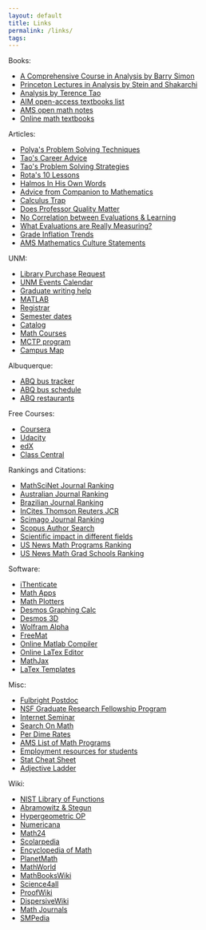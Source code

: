 ```yaml
---
layout: default
title: Links
permalink: /links/
tags: 
---
```


Books:
<ul>
<li><a href="http://amzn.to/1NtA8Zh" target="_blank">A Comprehensive Course in Analysis by Barry Simon</a></li>
<li><a href="http://amzn.to/1WQmZvv" target="_blank">Princeton Lectures in Analysis by Stein and Shakarchi</a></li>
<li><a href="http://amzn.to/1SnAzEL" target="_blank">Analysis by Terence Tao</a></li>
<li><a href="http://aimath.org/textbooks/approved-textbooks/" target="_blank">AIM open-access textbooks list</a></li>
<li><a href="https://www.ams.org/open-math-notes" target="_blank">AMS open math notes</a></li>
<li><a href="http://people.math.gatech.edu/~cain/textbooks/onlinebooks.html" target="_blank">Online math textbooks</a></li>
</ul>

Articles:
<ul>
<li><a href="https://math.berkeley.edu/~gmelvin/polya.pdf" target="_blank">
Polya's Problem Solving Techniques</a></li>
<li><a href="https://terrytao.wordpress.com/career-advice/" target="_blank">
Tao's Career Advice</a></li>
<li><a href="https://terrytao.wordpress.com/2010/10/21/245a-problem-solving-strategies/" target="_blank">
Tao's Problem Solving Strategies</a></li>
<li><a href="http://www.ams.org/notices/199701/comm-rota.pdf" target="_blank">
Rota's 10 Lessons</a></li>
<li><a href="http://www.ams.org/journals/notices/200709/tx070901136p.pdf" target="_blank">
Halmos In His Own Words</a></li>
<li><a href="http://press.princeton.edu/chapters/gowers/gowers_VIII_6.pdf" target="_blank">
Advice from Companion to Mathematics</a></li>
<li><a href="https://www.artofproblemsolving.com/articles/calculus-trap" target="_blank">
Calculus Trap</a></li>
<li><a href="http://www.econ.ucdavis.edu/faculty/scarrell/profqual2.pdf" target="_blank">
Does Professor Quality Matter</a></li>
<li><a href="https://www.insidehighered.com/news/2016/09/21/new-study-could-be-another-nail-coffin-validity-student-evaluations-teaching" target="_blank">
No Correlation between Evaluations &amp; Learning</a></li>
<li><a href="https://www.insidehighered.com/news/2017/05/10/study-student-ratings-instructors-dependent-discipline-quantitative-fields-are-most?utm_source=Inside+Higher+Ed&amp;utm_campaign=0a6e0af061-DNU20170510&amp;utm_medium=email&amp;utm_term=0_1fcbc04421-0a6e0af061-199404509&amp;mc_cid=0a6e0af061&amp;mc_eid=35dcb92590" target="_blank">
What Evaluations are Really Measuring?</a></li>
<li><a href="http://www.gradeinflation.com/" target="_blank">
Grade Inflation Trends</a></li>
<li><a href="http://www.ams.org/profession/leaders/culture/culture" target="_blank">
AMS Mathematics Culture Statements</a></li>
</ul>

UNM:
<ul>
<li><a href="http://library.unm.edu/find/prform.php" target="_blank">Library Purchase Request</a></li>
<li><a href="https://unmevents.unm.edu/" target="_blank">UNM Events Calendar</a></li>
<li><a href="http://unmgrc.unm.edu/support-services/graduate-writing-support/individual-consultations.html" target="_blank">Graduate writing help</a></li>
<li><a href="http://it.unm.edu/download/titles/Matlab-Installation-2015r.pdf" target="_blank">MATLAB</a></li>
<li><a href="http://registrar.unm.edu/" target="_blank">Registrar</a></li>
<li><a href="http://registrar.unm.edu/academic-calendar/ten-year-semester-dates-calendar.html" target="_blank">Semester dates</a></li>
<li><a href="http://catalog-devl.unm.edu/catalogs/2014-2015/colleges/arts-sciences/math-stat/index.html" target="_blank">Catalog</a></li>
<li><a href="http://math.unm.edu/internal/catalog.php" target="_blank">Math Courses</a></li>
<li><a href="http://www.math.unm.edu/mctp/" target="_blank">MCTP program</a></li>
<li><a href="http://ppd.unm.edu/assets/documents/campus-maps/visitormapcentral_numeric.pdf" target="_blank">Campus Map</a></li>
</ul>

Albuquerque:
<ul>
<li><a href="http://wmb.unm.edu/?busid=11+140+141+12+66+766+777" target="_blank">ABQ bus tracker</a></li>
<li><a href="http://data.cabq.gov/transit/Maps/All-wkday%20and%20wkend.pdf/" target="_blank">ABQ bus schedule</a></li>
<li><a href="http://www.urbanspoon.com/c/60/Albuquerque-restaurants.html" target="_blank">ABQ restaurants</a></li>
</ul>

Free Courses:
<ul>
<li><a href="https://www.coursera.org/" target="_blank">Coursera</a></li>
<li><a href="https://www.udacity.com/" target="_blank">Udacity</a></li>
<li><a href="https://www.edx.org/" target="_blank">edX</a></li>
<li><a href="https://www.class-central.com/" target="_blank">Class Central</a></li>
</ul>

Rankings and Citations:
<ul>
<li><a href="http://www.ams.org.libproxy.unm.edu/mathscinet/citations.html" target="_blank">MathSciNet Journal Ranking</a></li>
<li><a href="http://www.austms.org.au/Rankings/AustMS_final_ranked.html" target="_blank">Australian Journal Ranking</a></li>
<li><a href="http://qualis.capes.gov.br/webqualis/principal.seam" target="_blank">Brazilian Journal Ranking</a></li>
<li><a href="https://jcr.incites.thomsonreuters.com/JCRJournalHomeAction.action" target="_blank">InCites Thomson Reuters JCR</a></li>
<li><a href="http://www.scimagojr.com/journalrank.php?area=2600" target="_blank">Scimago Journal Ranking</a></li>
<li><a href="https://www.scopus.com/freelookup/form/author.uri" target="_blank">Scopus Author Search</a></li>
<li><a href="http://www.ams.org/notices/201105/rtx110500653p.pdf" target="_blank">Scientific impact in different fields</a></li>
<li><a href="http://www.usnews.com/education/best-global-universities/mathematics" target="_blank">US News Math Programs Ranking</a></li>
<li><a href="https://www.usnews.com/best-graduate-schools/search?program=top-mathematics-programs&name=&sort=program_rank&sortdir=asc">US News Math Grad Schools Ranking</a></li>
</ul>

Software:
<ul>
<li><a href="http://app.ithenticate.com" target="_blank">iThenticate</a></li>
<li><a href="http://phet.colorado.edu/en/simulations/category/math" target="_blank">Math Apps</a></li>
<li><a href="http://www.flashandmath.com/mathlets/" target="_blank">Math Plotters</a></li>
<li><a href="https://www.desmos.com/calculator" target="_blank">Desmos Graphing Calc</a></li>
<li><a href="https://www.desmos.com/calculator/nqom2ih05g" target="_blank">Desmos 3D</a></li>
<li><a href="http://www.wolframalpha.com/" target="_blank">Wolfram Alpha</a></li>
<li><a href="http://freemat.sourceforge.net/" target="_blank">FreeMat</a></li>
<li><a href="http://www.compileonline.com/execute_matlab_online.php" target="_blank">Online Matlab Compiler</a></li>
<li><a href="http://www.codecogs.com/latex/eqneditor.php" target="_blank">Online LaTex Editor</a></li>
<li><a href="http://www.mathjax.org/" target="_blank">MathJax</a></li>
<li><a href="http://www.latextemplates.com/" target="_blank">LaTex Templates</a></li>
</ul>

Misc:
<ul>
<li><a href="https://exchanges.state.gov/non-us/program/fulbright-visiting-scholar-program" target="_blank">Fulbright Postdoc</a></li>
<li><a href="http://www.nsf.gov/funding/pgm_summ.jsp?pims_id=6201" target="_blank">NSF Graduate Research Fellowship Program</a></li>
<li><a href="http://internetanalysisseminar.gatech.edu/" target="_blank">Internet Seminar</a></li>
<li><a href="http://searchonmath.com/" target="_blank">Search On Math</a></li>
<li><a href="https://ua.unm.edu/travel/meal-per-diem.html" target="_blank">Per Dime Rates</a></li>
<li><a href="http://www.ams.org/findgradprograms" target="_blank">AMS List of Math Programs</a></li>
<li><a href="http://www.gmarks.org/StudentEmploymentResources.html" target="_blank">Employment resources for students</a></li>
<li><a href="http://web.mit.edu/rsi/www/pdfs/StatsAndData.pdf" target="_blank">Stat Cheat Sheet</a></li>
<li><a href="http://www.mcdonald.me.uk/storytelling/lichert_article.htm" target="_blank">Adjective Ladder</a></li>
</ul>

Wiki:
<ul>
<li><a href="http://dlmf.nist.gov/" target="_blank">NIST Library of Functions</a></li>
<li><a href="http://people.math.sfu.ca/~cbm/aands/">Abramowitz &amp; Stegun</a></li>
<li><a href="http://homepage.tudelft.nl/11r49/askey/index.html" target="_blank">Hypergeometric OP</a></li>
<li><a href="http://www.numericana.com/answer/index.htm" target="_blank">Numericana</a></li>
<li><a href="http://www.math24.net/" target="_blank">Math24</a></li>
<li><a href="http://www.scholarpedia.org" target="_blank">Scolarpedia</a></li>
<li><a href="http://www.encyclopediaofmath.org" target="_blank">Encyclopedia of Math</a></li>
<li><a href="http://planetmath.org/" target="_blank">PlanetMath</a></li>
<li><a href="http://mathworld.wolfram.com/" target="_blank">MathWorld</a></li>
<li><a href="http://en.wikibooks.org/wiki/Subject:Mathematics" target="_blank">MathBooksWiki</a></li>
<li><a href="http://www.science4all.org/" target="_blank">Science4all</a></li>
<li><a href="http://proofwiki.org" target="_blank">ProofWiki</a></li>
<li><a href="http://wiki.math.toronto.edu/DispersiveWiki/" target="_blank">DispersiveWiki</a></li>
<li><a href="https://en.wikipedia.org/wiki/List_of_mathematics_journals" target="_blank">Math Journals</a></li>
<li><a href="https://www.snpedia.com/index.php/SNPedia" target="_blank">SMPedia</a></li>
</ul>
